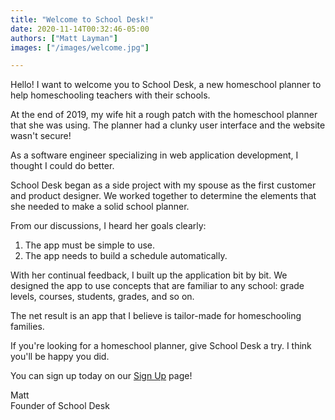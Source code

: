 ```yaml
---
title: "Welcome to School Desk!"
date: 2020-11-14T00:32:46-05:00
authors: ["Matt Layman"]
images: ["/images/welcome.jpg"]

---
```


Hello!
I want to welcome you to School Desk,
a new homeschool planner
to help homeschooling teachers
with their schools.

At the end of 2019,
my wife hit a rough patch
with the homeschool planner
that she was using.
The planner had a clunky user interface
and the website wasn't secure!

As a software engineer specializing
in web application development,
I thought I could do better.

<!--more-->

School Desk began as a side project
with my spouse as the first customer
and product designer.
We worked together
to determine the elements
that she needed
to make a solid school planner.

From our discussions,
I heard her goals clearly:

1. The app must be simple to use.
2. The app needs to build a schedule automatically.

With her continual feedback,
I built up the application bit by bit.
We designed the app
to use concepts
that are familiar
to any school:
grade levels, courses, students, grades, and so on.

The net result is an app
that I believe is tailor-made
for homeschooling families.

If you're looking for a homeschool planner,
give School Desk a try.
I think you'll be happy you did.

You can sign up today
on our [Sign Up](/accounts/signup/) page!

Matt
<br>
Founder of School Desk
